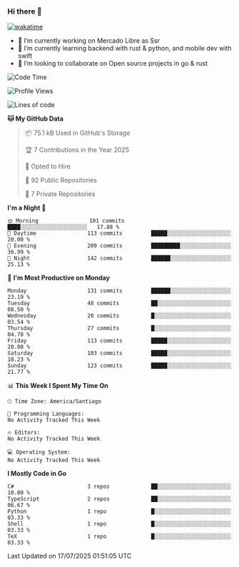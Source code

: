 ### Hi there 👋

[![wakatime](https://wakatime.com/badge/user/330beacb-fb27-4e32-bc38-f8f521bcf832.svg)](https://wakatime.com/@330beacb-fb27-4e32-bc38-f8f521bcf832)

- 🔭 I’m currently working on Mercado Libre as Ssr
- 🌱 I’m currently learning backend with rust & python, and mobile dev with swift
- 👯 I’m looking to collaborate on Open source projects in go & rust

<!--START_SECTION:waka-->
![Code Time](http://img.shields.io/badge/Code%20Time-796%20hrs%2028%20mins-blue)

![Profile Views](http://img.shields.io/badge/Profile%20Views-0-blue)

![Lines of code](https://img.shields.io/badge/From%20Hello%20World%20I%27ve%20Written-3.6%20million%20lines%20of%20code-blue)

**🐱 My GitHub Data** 

> 📦 75.1 kB Used in GitHub's Storage 
 > 
> 🏆 7 Contributions in the Year 2025
 > 
> 💼 Opted to Hire
 > 
> 📜 92 Public Repositories 
 > 
> 🔑 7 Private Repositories 
 > 
**I'm a Night 🦉** 

```text
🌞 Morning                101 commits         ████░░░░░░░░░░░░░░░░░░░░░   17.88 % 
🌆 Daytime                113 commits         █████░░░░░░░░░░░░░░░░░░░░   20.00 % 
🌃 Evening                209 commits         █████████░░░░░░░░░░░░░░░░   36.99 % 
🌙 Night                  142 commits         ██████░░░░░░░░░░░░░░░░░░░   25.13 % 
```
📅 **I'm Most Productive on Monday** 

```text
Monday                   131 commits         ██████░░░░░░░░░░░░░░░░░░░   23.19 % 
Tuesday                  48 commits          ██░░░░░░░░░░░░░░░░░░░░░░░   08.50 % 
Wednesday                20 commits          █░░░░░░░░░░░░░░░░░░░░░░░░   03.54 % 
Thursday                 27 commits          █░░░░░░░░░░░░░░░░░░░░░░░░   04.78 % 
Friday                   113 commits         █████░░░░░░░░░░░░░░░░░░░░   20.00 % 
Saturday                 103 commits         █████░░░░░░░░░░░░░░░░░░░░   18.23 % 
Sunday                   123 commits         █████░░░░░░░░░░░░░░░░░░░░   21.77 % 
```


📊 **This Week I Spent My Time On** 

```text
🕑︎ Time Zone: America/Santiago

💬 Programming Languages: 
No Activity Tracked This Week

🔥 Editors: 
No Activity Tracked This Week

💻 Operating System: 
No Activity Tracked This Week
```

**I Mostly Code in Go** 

```text
C#                       3 repos             ██░░░░░░░░░░░░░░░░░░░░░░░   10.00 % 
TypeScript               2 repos             ██░░░░░░░░░░░░░░░░░░░░░░░   06.67 % 
Python                   1 repo              █░░░░░░░░░░░░░░░░░░░░░░░░   03.33 % 
Shell                    1 repo              █░░░░░░░░░░░░░░░░░░░░░░░░   03.33 % 
TeX                      1 repo              █░░░░░░░░░░░░░░░░░░░░░░░░   03.33 % 
```




 Last Updated on 17/07/2025 01:51:05 UTC
<!--END_SECTION:waka-->

